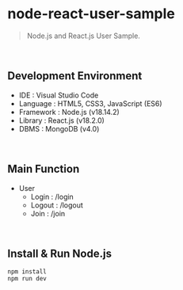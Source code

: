 # node-react-user-sample
> Node.js and React.js User Sample.

<br>

## Development Environment
- IDE : Visual Studio Code
- Language : HTML5, CSS3, JavaScript (ES6)
- Framework : Node.js (v18.14.2)
- Library : React.js (v18.2.0)
- DBMS : MongoDB (v4.0)

<br>

## Main Function
- User
  - Login : /login
  - Logout : /logout
  - Join : /join

<br>

## Install & Run Node.js
```shell
npm install
npm run dev
```
